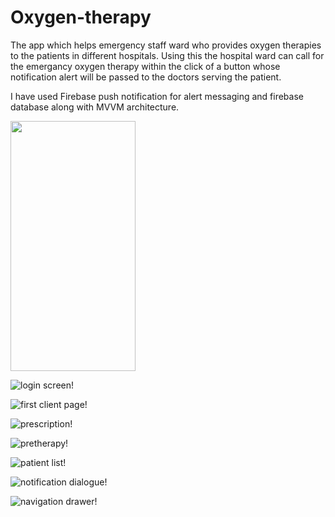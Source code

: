 # Oxygen-therapy
The app which helps emergency staff ward who provides oxygen therapies to the patients in different hospitals.
Using this the hospital ward can call for the emergancy oxygen therapy within the click of a button whose notification alert will be passed to the doctors 
serving the patient.

I have used Firebase push notification for alert messaging and firebase database along with MVVM architecture.


<img src="https://user-images.githubusercontent.com/83541628/185384516-5921ea3b-82da-4d8d-bb52-612f462b793e.jpg" width="200" height="400"/>


![login screen!](https://user-images.githubusercontent.com/83541628/185384649-1294e9d3-23a9-4084-a2c0-136837e99dc1.jpg)

![first client page!](https://user-images.githubusercontent.com/83541628/185384944-aec4aaea-ccea-415a-91f9-0afdfcf55440.jpg)

![prescription!](https://user-images.githubusercontent.com/83541628/185385303-f180e0d2-91ea-4f97-a58c-6f53f6c1c7e9.jpg)

![pretherapy!](https://user-images.githubusercontent.com/83541628/185385696-86349412-e283-48eb-aa5d-6e821d2e4164.jpg)

![patient list!](https://user-images.githubusercontent.com/83541628/185385781-e6940e89-e824-4002-8ba7-d37fba23bd75.jpg)

![notification dialogue!](https://user-images.githubusercontent.com/83541628/185385918-59409bd4-223f-42fd-936f-4321682e57e0.jpg)

![navigation drawer!](https://user-images.githubusercontent.com/83541628/185386167-26e56cdd-c3e9-423c-ac64-ff266d60551b.jpg)


